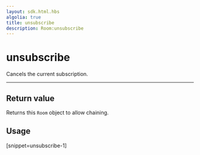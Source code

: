 ```yaml
---
layout: sdk.html.hbs
algolia: true
title: unsubscribe
description: Room:unsubscribe
---
```


  

# unsubscribe
Cancels the current subscription.

---

## Return value

Returns this `Room` object to allow chaining.

## Usage

[snippet=unsubscribe-1]
